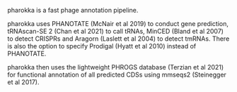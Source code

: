 pharokka is a fast phage annotation pipeline.

pharokka uses PHANOTATE (McNair et al 2019) to conduct gene prediction, tRNAscan-SE 2 (Chan et al 2021) to call tRNAs, MinCED (Bland et al 2007) to detect CRISPRs and Aragorn (Laslett et al 2004) to detect tmRNAs. There is also the option to specify Prodigal (Hyatt et al 2010) instead of PHANOTATE.

pharokka then uses the lightweight PHROGS database (Terzian et al 2021) for functional annotation of all predicted CDSs using mmseqs2 (Steinegger et al 2017).
